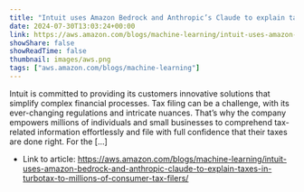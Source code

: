 ```yaml
---
title: "Intuit uses Amazon Bedrock and Anthropic’s Claude to explain taxes in TurboTax to millions of consumer tax filers"
date: 2024-07-30T13:03:24+00:00
link: https://aws.amazon.com/blogs/machine-learning/intuit-uses-amazon-bedrock-and-anthropic-claude-to-explain-taxes-in-turbotax-to-millions-of-consumer-tax-filers/
showShare: false
showReadTime: false
thumbnail: images/aws.png
tags: ["aws.amazon.com/blogs/machine-learning"]
---
```

Intuit is committed to providing its customers innovative solutions that simplify complex financial processes. Tax filing can be a challenge, with its ever-changing regulations and intricate nuances. That’s why the company empowers millions of individuals and small businesses to comprehend tax-related information effortlessly and file with full confidence that their taxes are done right. For the […]

- Link to article: https://aws.amazon.com/blogs/machine-learning/intuit-uses-amazon-bedrock-and-anthropic-claude-to-explain-taxes-in-turbotax-to-millions-of-consumer-tax-filers/